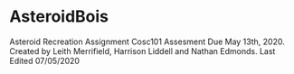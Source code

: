 # AsteroidBois
Asteroid Recreation Assignment
Cosc101 Assesment Due May 13th, 2020. Created by Leith Merrifield, Harrison Liddell and Nathan Edmonds.
Last Edited 07/05/2020
